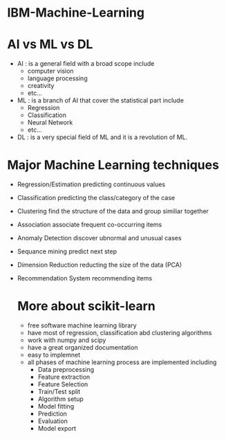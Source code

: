 # IBM-Machine-Learning


# AI vs ML vs DL
- AI : is a general field with a broad scope include
  - computer vision
  - language processing
  - creativity
  - etc...
- ML : is a branch of AI that cover the statistical part include
  - Regression
  - Classification
  - Neural Network
  - etc...
- DL : is a very special field of ML and it is a revolution of ML.




# Major Machine Learning techniques
- Regression/Estimation
  predicting continuous values
- Classification
  predicting the class/category of the case
- Clustering
  find the structure of the data and group similiar together
- Association
  associate frequent co-occurring items
- Anomaly Detection
  discover ubnormal and unusual cases
- Sequance mining
  predict next step
- Dimension Reduction
  reducting the size of the data (PCA)
- Recommendation System
  recommending items
  
  
  # More about scikit-learn
  - free software machine learning library
  - have most of regression, classification abd clustering algorithms
  - work with numpy and scipy
  - have a great organized documentation
  - easy to implemnet
  - all phases of machine learning process are implemented including
    - Data preprocessing
    - Feature extraction
    - Feature Selection
    - Train/Test split
    - Algorithm setup
    - Model fitting
    - Prediction
    - Evaluation
    - Model export
   
